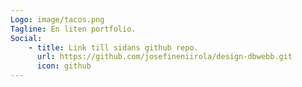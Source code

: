 ```yaml
---
Logo: image/tacos.png
Tagline: En liten portfolio.
Social:
    - title: Link till sidans github repo.
      url: https://github.com/josefineniirola/design-dbwebb.git
      icon: github
---
```

